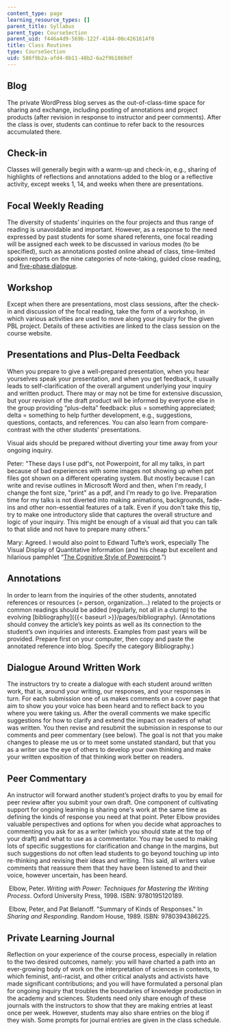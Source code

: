 ```yaml
---
content_type: page
learning_resource_types: []
parent_title: Syllabus
parent_type: CourseSection
parent_uid: f446a4d9-569b-122f-4184-00c4261614f0
title: Class Routines
type: CourseSection
uid: 586f9b2a-afd4-0b11-48b2-6a2f9b1869df
---
```


Blog
----

The private WordPress blog serves as the out-of-class-time space for sharing and exchange, including posting of annotations and project products (after revision in response to instructor and peer comments). After the class is over, students can continue to refer back to the resources accumulated there.

Check-in
--------

Classes will generally begin with a warm-up and check-in, e.g., sharing of highlights of reflections and annotations added to the blog or a reflective activity, except weeks 1, 14, and weeks when there are presentations.

Focal Weekly Reading
--------------------

The diversity of students’ inquiries on the four projects and thus range of reading is unavoidable and important. However, as a response to the need expressed by past students for some shared referents, one focal reading will be assigned each week to be discussed in various modes (to be specified), such as annotations posted online ahead of class, time-limited spoken reports on the nine categories of note-taking, guided close reading, and [five-phase dialogue](http://www.faculty.umb.edu/pjt/FivePhaseFormat.html).

Workshop
--------

Except when there are presentations, most class sessions, after the check-in and discussion of the focal reading, take the form of a workshop, in which various activities are used to move along your inquiry for the given PBL project. Details of these activities are linked to the class session on the course website.

Presentations and Plus-Delta Feedback
-------------------------------------

When you prepare to give a well-prepared presentation, when you hear yourselves speak your presentation, and when you get feedback, it usually leads to self-clarification of the overall argument underlying your inquiry and written product. There may or may not be time for extensive discussion, but your revision of the draft product will be informed by everyone else in the group providing “plus-delta” feedback: plus = something appreciated; delta = something to help further development, e.g., suggestions, questions, contacts, and references. You can also learn from compare-contrast with the other students' presentations.

Visual aids should be prepared without diverting your time away from your ongoing inquiry.

Peter: "These days I use pdf's, not Powerpoint, for all my talks, in part because of bad experiences with some images not showing up when ppt files got shown on a different operating system. But mostly because I can write and revise outlines in Microsoft Word and then, when I'm ready, I change the font size, "print" as a pdf, and I'm ready to go live. Preparation time for my talks is not diverted into making animations, backgrounds, fade-ins and other non-essential features of a talk. Even if you don't take this tip, try to make one introductory slide that captures the overall structure and logic of your inquiry. This might be enough of a visual aid that you can talk to that slide and not have to prepare many others."

Mary: Agreed. I would also point to Edward Tufte’s work, especially The Visual Display of Quantitative Information (and his cheap but excellent and hilarious pamphlet “[The Cognitive Style of Powerpoint](https://www.edwardtufte.com/tufte/books_pp).”)

Annotations
-----------

In order to learn from the inquiries of the other students, annotated references or resources (= person, organization…) related to the projects or common readings should be added (regularly, not all in a clump) to the evolving [bibliography]({{< baseurl >}}/pages/bibliography). (Annotations should convey the article’s key points as well as its connection to the student’s own inquiries and interests. Examples from past years will be provided. Prepare first on your computer, then copy and paste the annotated reference into blog. Specify the category Bibliography.)

Dialogue Around Written Work
----------------------------

The instructors try to create a dialogue with each student around written work, that is, around your writing, our responses, and your responses in turn. For each submission one of us makes comments on a cover page that aim to show you your voice has been heard and to reflect back to you where you were taking us. After the overall comments we make specific suggestions for how to clarify and extend the impact on readers of what was written. You then revise and resubmit the submission in response to our comments and peer commentary (see below). The goal is not that you make changes to please me us or to meet some unstated standard, but that you as a writer use the eye of others to develop your own thinking and make your written exposition of that thinking work better on readers.

Peer Commentary
---------------

An instructor will forward another student’s project drafts to you by email for peer review after you submit your own draft. One component of cultivating support for ongoing learning is sharing one's work at the same time as defining the kinds of response you need at that point. Peter Elbow provides valuable perspectives and options for when you decide what approaches to commenting you ask for as a writer (which you should state at the top of your draft) and what to use as a commentator. You may be used to making lots of specific suggestions for clarification and change in the margins, but such suggestions do not often lead students to go beyond touching up into re-thinking and revising their ideas and writing. This said, all writers value comments that reassure them that they have been listened to and their voice, however uncertain, has been heard.

 Elbow, Peter. _Writing with Power: Techniques for Mastering the Writing Process_. Oxford University Press, 1998. ISBN: 9780195120189.

 Elbow, Peter, and Pat Belanoff. "Summary of Kinds of Responses." In _Sharing and Responding_. Random House, 1989. ISBN: 9780394386225.

Private Learning Journal
------------------------

Reflection on your experience of the course process, especially in relation to the two desired outcomes, namely: you will have charted a path into an ever-growing body of work on the interpretation of sciences in contexts, to which feminist, anti-racist, and other critical analysts and activists have made significant contributions; and you will have formulated a personal plan for ongoing inquiry that troubles the boundaries of knowledge production in the academy and sciences. Students need only share enough of these journals with the instructors to show that they are making entries at least once per week. However, students may also share entries on the blog if they wish. Some prompts for journal entries are given in the class schedule.